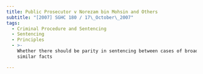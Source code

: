 ```yaml
---
title: Public Prosecutor v Norezam bin Mohsin and Others
subtitle: "[2007] SGHC 180 / 17\_October\_2007"
tags:
  - Criminal Procedure and Sentencing
  - Sentencing
  - Principles
  - >-
    Whether there should be parity in sentencing between cases of broadly
    similar facts

---
```


